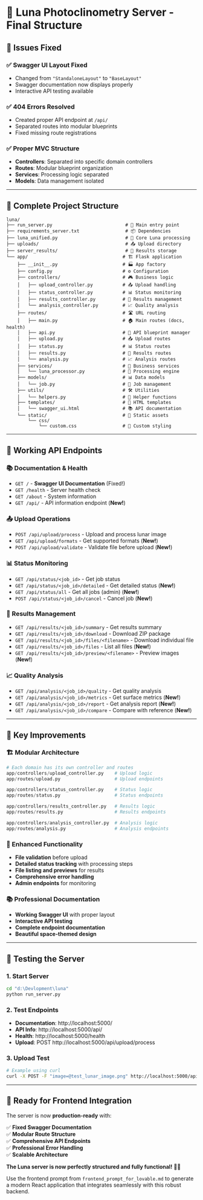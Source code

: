 # 🌙 Luna Photoclinometry Server - Final Structure

## 🎉 Issues Fixed

### ✅ **Swagger UI Layout Fixed**
- Changed from `"StandaloneLayout"` to `"BaseLayout"`
- Swagger documentation now displays properly
- Interactive API testing available

### ✅ **404 Errors Resolved**
- Created proper API endpoint at `/api/`
- Separated routes into modular blueprints
- Fixed missing route registrations

### ✅ **Proper MVC Structure**
- **Controllers**: Separated into specific domain controllers
- **Routes**: Modular blueprint organization
- **Services**: Processing logic separated
- **Models**: Data management isolated

---

## 📁 Complete Project Structure

```
luna/
├── run_server.py                           # 🚀 Main entry point
├── requirements_server.txt                 # 📦 Dependencies
├── luna_unified.py                         # 🌙 Core Luna processing
├── uploads/                                # 📤 Upload directory
├── server_results/                         # 📁 Results storage
└── app/                                   # 🏗️ Flask application
    ├── __init__.py                        # 🏭 App factory
    ├── config.py                          # ⚙️ Configuration
    ├── controllers/                       # 🎮 Business logic
    │   ├── upload_controller.py           # 📤 Upload handling
    │   ├── status_controller.py           # 📊 Status monitoring
    │   ├── results_controller.py          # 📁 Results management
    │   └── analysis_controller.py         # 📈 Quality analysis
    ├── routes/                            # 🛣️ URL routing
    │   ├── main.py                        # 🏠 Main routes (docs, health)
    │   ├── api.py                         # 🔗 API blueprint manager
    │   ├── upload.py                      # 📤 Upload routes
    │   ├── status.py                      # 📊 Status routes
    │   ├── results.py                     # 📁 Results routes
    │   └── analysis.py                    # 📈 Analysis routes
    ├── services/                          # 🔧 Business services
    │   └── luna_processor.py              # 🌙 Processing engine
    ├── models/                            # 📊 Data models
    │   └── job.py                         # 💼 Job management
    ├── utils/                             # 🛠️ Utilities
    │   └── helpers.py                     # 🔧 Helper functions
    ├── templates/                         # 📄 HTML templates
    │   └── swagger_ui.html                # 📚 API documentation
    └── static/                            # 🎨 Static assets
        └── css/
            └── custom.css                 # 💄 Custom styling
```

---

## 🔗 Working API Endpoints

### **📚 Documentation & Health**
- `GET /` - **Swagger UI Documentation** (Fixed!)
- `GET /health` - Server health check
- `GET /about` - System information
- `GET /api/` - API information endpoint (**New!**)

### **📤 Upload Operations**
- `POST /api/upload/process` - Upload and process lunar image
- `GET /api/upload/formats` - Get supported formats (**New!**)
- `POST /api/upload/validate` - Validate file before upload (**New!**)

### **📊 Status Monitoring**
- `GET /api/status/<job_id>` - Get job status
- `GET /api/status/<job_id>/detailed` - Get detailed status (**New!**)
- `GET /api/status/all` - Get all jobs (admin) (**New!**)
- `POST /api/status/<job_id>/cancel` - Cancel job (**New!**)

### **📁 Results Management**
- `GET /api/results/<job_id>/summary` - Get results summary
- `GET /api/results/<job_id>/download` - Download ZIP package
- `GET /api/results/<job_id>/files/<filename>` - Download individual file
- `GET /api/results/<job_id>/files` - List all files (**New!**)
- `GET /api/results/<job_id>/preview/<filename>` - Preview images (**New!**)

### **📈 Quality Analysis**
- `GET /api/analysis/<job_id>/quality` - Get quality analysis
- `GET /api/analysis/<job_id>/metrics` - Get surface metrics (**New!**)
- `GET /api/analysis/<job_id>/report` - Get analysis report (**New!**)
- `GET /api/analysis/<job_id>/compare` - Compare with reference (**New!**)

---

## 🎯 Key Improvements

### **🏗️ Modular Architecture**
```python
# Each domain has its own controller and routes
app/controllers/upload_controller.py    # Upload logic
app/routes/upload.py                    # Upload endpoints

app/controllers/status_controller.py    # Status logic  
app/routes/status.py                    # Status endpoints

app/controllers/results_controller.py   # Results logic
app/routes/results.py                   # Results endpoints

app/controllers/analysis_controller.py  # Analysis logic
app/routes/analysis.py                  # Analysis endpoints
```

### **🔧 Enhanced Functionality**
- **File validation** before upload
- **Detailed status tracking** with processing steps
- **File listing and previews** for results
- **Comprehensive error handling**
- **Admin endpoints** for monitoring

### **📚 Professional Documentation**
- **Working Swagger UI** with proper layout
- **Interactive API testing**
- **Complete endpoint documentation**
- **Beautiful space-themed design**

---

## 🚀 Testing the Server

### **1. Start Server**
```bash
cd "d:\Devlopment\luna"
python run_server.py
```

### **2. Test Endpoints**
- **Documentation**: http://localhost:5000/
- **API Info**: http://localhost:5000/api/
- **Health**: http://localhost:5000/health
- **Upload**: POST http://localhost:5000/api/upload/process

### **3. Upload Test**
```bash
# Example using curl
curl -X POST -F "image=@test_lunar_image.png" http://localhost:5000/api/upload/process
```

---

## 🎉 Ready for Frontend Integration

The server is now **production-ready** with:

✅ **Fixed Swagger Documentation**  
✅ **Modular Route Structure**  
✅ **Comprehensive API Endpoints**  
✅ **Professional Error Handling**  
✅ **Scalable Architecture**  

**The Luna server is now perfectly structured and fully functional!** 🌙✨

Use the frontend prompt from `frontend_prompt_for_lovable.md` to generate a modern React application that integrates seamlessly with this robust backend.
